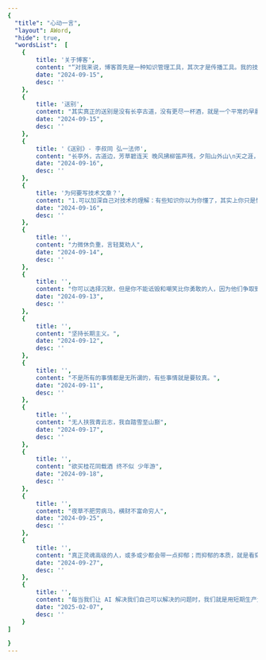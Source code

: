 ```yaml
---
{
  "title": "心动一言",
  "layout": AWord,
  "hide": true,
  "wordsList":  [
    {
        title: '关于博客',
        content: "“对我来说，博客首先是一种知识管理工具，其次才是传播工具。我的技术文章，主要用来整理我还不懂的知识。我只写那些我还没有完全掌握的东西，那些我精通的东西，往往没有动力写。炫耀从来不是我的动机，好奇才是。\" ──阮一峰",
        date: "2024-09-15",
        desc: ''
    },
    {
        title: '送别',
        content: "其实真正的送别是没有长亭古道，没有更尽一杯酒，就是一个平常的早晨，有些人永远留在了昨天。",
        date: "2024-09-15",
        desc: ''
    },
    {
        title: '《送别》- 李叔同 弘一法师',
        content: "长亭外，古道边，芳草碧连天 晚风拂柳笛声残，夕阳山外山\n天之涯，地之角，知交半零落 人生难得是欢聚，唯有别离多\n长亭外，古道边，芳草碧连天 问君此去几时还，来时莫徘徊\n天之涯，地之角，知交半零落 一壶浊洒尽余欢，今宵别梦寒",
        date: "2024-09-16",
        desc: ''
    },
    {
        title: '为何要写技术文章？',
        content: "1.可以加深自己对技术的理解：有些知识你以为你懂了，其实上你只是懂了一半，只有自己写出来，将知识整体梳理一遍，才是真正的懂了。\n2.当作笔记：技术内容非常多，你不可能记得住所有的东西，因此将之前的想法/学习内容/思路，记录下来，可供后来翻看。\n3.帮助其他人，交流学习：别人可能也遇到类似的问题，可以通过你的文章学习到解决方案；同时别人可能纠正你的错误，或者指出文章中的问题/不足。",
        date: "2024-09-16",
        desc: ''
    },
    {
        title: '',
        content: "力微休负重，言轻莫劝人",
        date: "2024-09-14",
        desc: ''
    },
    {
        title: '',
        content: "你可以选择沉默，但是你不能诋毁和嘲笑比你勇敢的人，因为他们争取到的光明也会照耀到你，即使你什么也没做。",
        date: "2024-09-13",
        desc: ''
    },
    {
        title: '',
        content: "坚持长期主义。",
        date: "2024-09-12",
        desc: ''
    },
    {
        title: '',
        content: "不是所有的事情都是无所谓的，有些事情就是要较真。",
        date: "2024-09-11",
        desc: ''
    },
    {
        title: '',
        content: "无人扶我青云志，我自踏雪至山巅",
        date: "2024-09-17",
        desc: ''
    },
    {
        title: '',
        content: "欲买桂花同载酒 终不似 少年游",
        date: "2024-09-18",
        desc: ''
    },
    {
        title: '',
        content: "夜草不肥劳病马，横财不富命穷人",
        date: "2024-09-25",
        desc: ''
    },
    {
        title: '',
        content: "真正灵魂高级的人，或多或少都会带一点抑郁；而抑郁的本质，就是看穿后的善良。--尼采",
        date: "2024-09-27",
        desc: ''
    },
    {
        title: '',
        content: "每当我们让 AI 解决我们自己可以解决的问题时，我们就是用短期生产力换取长期理解，我们以牺牲明天的能力为代价来完成今天的效率。",
        date: "2025-02-07",
        desc: ''
    }
]

}
---
```

